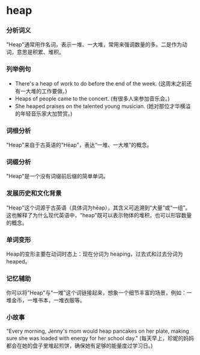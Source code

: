 # heap

### 分析词义

  

"Heap"通常用作名词，表示一堆、一大堆，常用来强调数量的多。二是作为动词，意思是积累、堆积。

  

### 列举例句

  

*   There's a heap of work to do before the end of the week. (这周末之前还有一大堆的工作要做。)
*   Heaps of people came to the concert. (有很多人来参加音乐会。)
*   She heaped praises on the talented young musician. (她对那位才华横溢的年轻音乐家大加赞赏。)

  

### 词根分析

  

"Heap"来自于古英语的"Hēap"，表达“一堆、一大堆”的概念。

  

### 词缀分析

  

"Heap"是一个没有词缀前后缀的简单单词。

  

### 发展历史和文化背景

  

"Heap"这个词源于古英语（具体词为hēap），其含义可追溯到“大量”或“一组”。这也解释了为什么现代英语中，"heap"既可以表示物体的堆积，也可以形容数量的概念。

  

### 单词变形

  

Heap的变形主要在动词时态上：现在分词为 heaping，过去式和过去分词为 heaped。

  

### 记忆辅助

  

你可以将"Heap"与“一堆”这个词链接起来，想象一个细节丰富的场景，例如：一堆金币，一堆书本，一堆衣服等。

  

### 小故事

  

"Every morning, Jenny's mom would heap pancakes on her plate, making sure she was loaded with energy for her school day." (每天早上，珍妮的妈妈都会在她的盘子里堆起煎饼，确保她有足够的能量度过学习日。)
